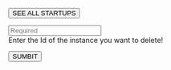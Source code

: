 <!-- TITLE: Remove Startup -->

<button >SEE ALL STARTUPS</button>

<p id="p"></p>

<input type="text" id="ID" placeholder="Required"><br>
Enter the Id of the instance you want to delete!

<button id="Delete">SUMBIT</button>